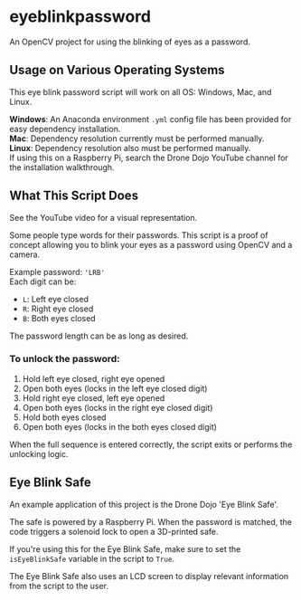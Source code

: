 # eyeblinkpassword

An OpenCV project for using the blinking of eyes as a password.

## Usage on Various Operating Systems

This eye blink password script will work on all OS: Windows, Mac, and Linux.

**Windows**: An Anaconda environment `.yml` config file has been provided for easy dependency installation.  
**Mac**: Dependency resolution currently must be performed manually.  
**Linux**: Dependency resolution also must be performed manually.  
If using this on a Raspberry Pi, search the Drone Dojo YouTube channel for the installation walkthrough.

## What This Script Does

See the YouTube video for a visual representation.

Some people type words for their passwords. This script is a proof of concept allowing you to blink your eyes as a password using OpenCV and a camera.

Example password: `'LRB'`  
Each digit can be:
- `L`: Left eye closed  
- `R`: Right eye closed  
- `B`: Both eyes closed

The password length can be as long as desired.

### To unlock the password:
1. Hold left eye closed, right eye opened  
2. Open both eyes (locks in the left eye closed digit)  
3. Hold right eye closed, left eye opened  
4. Open both eyes (locks in the right eye closed digit)  
5. Hold both eyes closed  
6. Open both eyes (locks in the both eyes closed digit)

When the full sequence is entered correctly, the script exits or performs the unlocking logic.

## Eye Blink Safe

An example application of this project is the Drone Dojo 'Eye Blink Safe'.

The safe is powered by a Raspberry Pi. When the password is matched, the code triggers a solenoid lock to open a 3D-printed safe.

If you're using this for the Eye Blink Safe, make sure to set the `isEyeBlinkSafe` variable in the script to `True`.

The Eye Blink Safe also uses an LCD screen to display relevant information from the script to the user.
